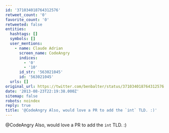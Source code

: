 ```yaml
---
id: '371034018764312576'
retweet_count: '0'
favorite_count: '0'
retweeted: false
entities:
  hashtags: []
  symbols: []
  user_mentions:
    - name: Claude Adrian
      screen_name: CodeAngry
      indices:
        - '0'
        - '10'
      id_str: '563021045'
      id: '563021045'
  urls: []
original_url: https://twitter.com/benbalter/status/371034018764312576
date: '2013-08-23T22:19:38.000Z'
sitemap: false
robots: noindex
reply: true
title: '@CodeAngry Also, would love a PR to add the `int` TLD. :)'
---
```


@CodeAngry Also, would love a PR to add the `int` TLD. :)
